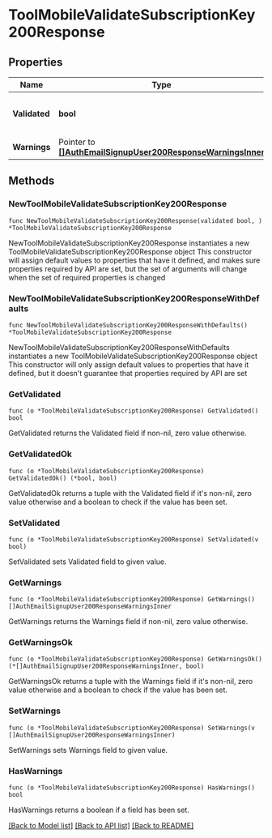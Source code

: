 # ToolMobileValidateSubscriptionKey200Response

## Properties

Name | Type | Description | Notes
------------ | ------------- | ------------- | -------------
**Validated** | **bool** | Whether the key is validated or not. | [default to null]
**Warnings** | Pointer to [**[]AuthEmailSignupUser200ResponseWarningsInner**](AuthEmailSignupUser200ResponseWarningsInner.md) |  | [optional] 

## Methods

### NewToolMobileValidateSubscriptionKey200Response

`func NewToolMobileValidateSubscriptionKey200Response(validated bool, ) *ToolMobileValidateSubscriptionKey200Response`

NewToolMobileValidateSubscriptionKey200Response instantiates a new ToolMobileValidateSubscriptionKey200Response object
This constructor will assign default values to properties that have it defined,
and makes sure properties required by API are set, but the set of arguments
will change when the set of required properties is changed

### NewToolMobileValidateSubscriptionKey200ResponseWithDefaults

`func NewToolMobileValidateSubscriptionKey200ResponseWithDefaults() *ToolMobileValidateSubscriptionKey200Response`

NewToolMobileValidateSubscriptionKey200ResponseWithDefaults instantiates a new ToolMobileValidateSubscriptionKey200Response object
This constructor will only assign default values to properties that have it defined,
but it doesn't guarantee that properties required by API are set

### GetValidated

`func (o *ToolMobileValidateSubscriptionKey200Response) GetValidated() bool`

GetValidated returns the Validated field if non-nil, zero value otherwise.

### GetValidatedOk

`func (o *ToolMobileValidateSubscriptionKey200Response) GetValidatedOk() (*bool, bool)`

GetValidatedOk returns a tuple with the Validated field if it's non-nil, zero value otherwise
and a boolean to check if the value has been set.

### SetValidated

`func (o *ToolMobileValidateSubscriptionKey200Response) SetValidated(v bool)`

SetValidated sets Validated field to given value.


### GetWarnings

`func (o *ToolMobileValidateSubscriptionKey200Response) GetWarnings() []AuthEmailSignupUser200ResponseWarningsInner`

GetWarnings returns the Warnings field if non-nil, zero value otherwise.

### GetWarningsOk

`func (o *ToolMobileValidateSubscriptionKey200Response) GetWarningsOk() (*[]AuthEmailSignupUser200ResponseWarningsInner, bool)`

GetWarningsOk returns a tuple with the Warnings field if it's non-nil, zero value otherwise
and a boolean to check if the value has been set.

### SetWarnings

`func (o *ToolMobileValidateSubscriptionKey200Response) SetWarnings(v []AuthEmailSignupUser200ResponseWarningsInner)`

SetWarnings sets Warnings field to given value.

### HasWarnings

`func (o *ToolMobileValidateSubscriptionKey200Response) HasWarnings() bool`

HasWarnings returns a boolean if a field has been set.


[[Back to Model list]](../README.md#documentation-for-models) [[Back to API list]](../README.md#documentation-for-api-endpoints) [[Back to README]](../README.md)


